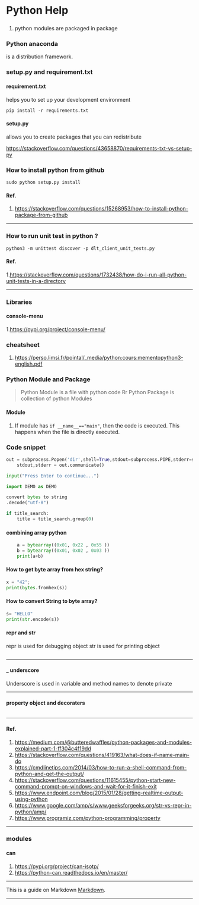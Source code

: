 # Python Help
###
1. python modules are packaged in package

### Python anaconda
is a distribution framework.

### setup.py and requirement.txt
#### requirement.txt
helps you to set up your development environment
```
pip install -r requirements.txt
```
#### setup.py 
allows you to create packages that you can redistribute

https://stackoverflow.com/questions/43658870/requirements-txt-vs-setup-py
### How to install python from github
`
sudo python setup.py install
`
#### Ref.
1. https://stackoverflow.com/questions/15268953/how-to-install-python-package-from-github
***
### How to run unit test in python ?
```
python3 -m unittest discover -p dlt_client_unit_tests.py 
```

#### Ref.
1.https://stackoverflow.com/questions/1732438/how-do-i-run-all-python-unit-tests-in-a-directory
* * *
### Libraries
#### console-menu
1.https://pypi.org/project/console-menu/  

### cheatsheet
1. https://perso.limsi.fr/pointal/_media/python:cours:mementopython3-english.pdf

### Python Module and Package
> Python Module is a file with python code
Rr
> Python Package is collection of python Modules
#### Module
1. If module has `if __name__=="main"`, then the code is executed.
   This happens when the file is directly executed.
### Code snippet
```python
out = subprocess.Popen('dir',shell=True,stdout=subprocess.PIPE,stderr=subprocess.STDOUT )
    stdout,stderr = out.communicate()

input("Press Enter to continue...") 

import DEMO as DEMO

convert bytes to string 
.decode("utf-8") 

if title_search:
    title = title_search.group(0)
```
#### combining array python
```python
    a = bytearray((0x01, 0x22 , 0x55 ))
    b = bytearray((0x01, 0x02 , 0x03 ))
    print(a+b)
```
#### How to get byte array from hex string?
```python
x = "42";
print(bytes.fromhex(s))
```
#### How to convert String to byte array?
```python
s= "HELLO"
print(str.encode(s))
```
#### __repr__ and __str__
repr is used for debugging object
str is used for printing object
```python

```
***
#### _ underscore
Underscore is used in variable and method names to denote private
***
#### property object and decoraters
``` python
```
* * *
#### Ref.
1. https://medium.com/@butteredwaffles/python-packages-and-modules-explained-part-1-ff304c4f19dd
1. https://stackoverflow.com/questions/419163/what-does-if-name-main-do
1. https://cmdlinetips.com/2014/03/how-to-run-a-shell-command-from-python-and-get-the-output/
1. https://stackoverflow.com/questions/11615455/python-start-new-command-prompt-on-windows-and-wait-for-it-finish-exit
1. https://www.endpoint.com/blog/2015/01/28/getting-realtime-output-using-python
1. https://www.google.com/amp/s/www.geeksforgeeks.org/str-vs-repr-in-python/amp/
1. https://www.programiz.com/python-programming/property
***
### modules
#### can
1. https://pypi.org/project/can-isotp/
1. https://python-can.readthedocs.io/en/master/

***
This is a guide on Markdown [Markdown][1].

[1]: http://en.wikipedia.org/wiki/Markdown
*** 

